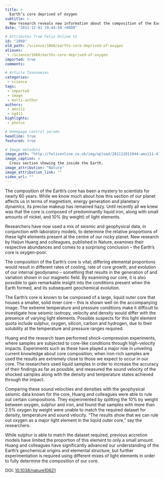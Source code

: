 ```yaml
---
title: >
  Earth’s core deprived of oxygen
subtitle: >
  New research reveals new information about the composition of the Earth's core
date: "2011-12-01 19:44:50 +0000"

# Attributes from Felix Online V1
id: "1860"
old_path: /science/1860/earths-core-deprived-of-oxygen
aliases:
 - /science/1860/earths-core-deprived-of-oxygen
imported: true
comments:

# Article Taxonomies
categories:
 - science
tags:
 - imported
 - image
 - multi-author
authors:
 - ams111
 - ng411
highlights:
 - photos

# Homepage control params
headline: true
featured: true

# Image metadata
image_path: "http://felixonline.co.uk/img/upload/201112011944-ams111-479480a-f1.2.jpg"
image_caption: >
  Cross section showing the inside the Earth.
image_attribution: "Nature"
image_attribution_link: ""
video_url: ""
---
```


The composition of the Earth’s core has been a mystery to scientists for nearly 60 years. While we know much about how this section of our planet affects us in terms of magnetism, energy generation and planetary dynamics, its precise makeup has remained hazy. Until recently all we knew was that the core is composed of predominantly liquid iron, along with small amounts of nickel, and 10% (by weight) of light elements.

Researchers have now used a mix of seismic and geophysical data, in conjunction with laboratory models, to determine the relative proportions of these light elements present at the centre of our rocky planet. New research by Haijun Huang and colleagues, published in Nature, examines their respective abundances and comes to a surprising conclusion – the Earth’s core is oxygen-poor.

The composition of the Earth’s core is vital; differing elemental proportions would result in different rates of cooling, rate of core growth, and evolution of our internal geodynamo – something that results in the generation of and variation shown in our magnetic field. By examining our core, it is also possible to gain remarkable insight into the conditions present when the Earth formed, and its subsequent geochemical evolution.

The Earth’s core is known to be composed of a large, liquid outer core that houses a smaller, solid inner core – this is shown well on the accompanying image. The extreme temperature and pressure conditions make it difficult to investigate how seismic isotropy, velocity and density would differ with the presence of varying light elements. Possible suspects for this light element quota include sulphur, oxygen, silicon, carbon and hydrogen, due to their solubility at the temperature and pressure ranges required.

Huang and the research team performed shock-compression experiments, where samples are subjected to core-like conditions through high-velocity impacts. Experiments such as these have played a major role in unveiling current knowledge about core composition; when iron-rich samples are used the results are extremely close to those we expect to occur in our core. The researchers used liquid samples in order to increase the accuracy of their findings as far as possible, and measured the sound velocity of the shocked samples along with the density and temperature states achieved through the impact.

Comparing these sound velocities and densities with the geophysical seismic data known for the core, Huang and colleagues were able to rule out certain compositions. They experimented by splitting the 10% by weight between oxygen, sulphur and iron, and found that samples with more than 2.5% oxygen by weight were unable to match the required dataset for density, temperature and sound velocity. “The results show that we can rule out oxygen as a major light element in the liquid outer core,” say the researchers.

While sulphur is able to match the dataset required, previous accretion models have limited the proportion of this element to only a small amount. Huang and colleagues have significantly advanced our understanding of the Earth’s geochemical origins and elemental structure, but further experimentation is required using different mixes of light elements in order to fully determine the composition of our core.

DOI: [10.1038/nature10621](http://www.nature.com/nature/journal/v479/n7374/full/nature10621.html)
